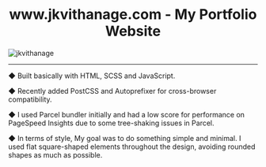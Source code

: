 <h1 align="center">www.jkvithanage.com - My Portfolio Website</h1>

![jkvithanage](https://github.com/jkvithanage/jkvithanage-portfolio/assets/6828858/8c29d85b-54f2-468a-8209-c9064adc80da)

---

◆ Built basically with HTML, SCSS and JavaScript.

◆ Recently added PostCSS and Autoprefixer for cross-browser compatibility.

◆ I used Parcel bundler initially and had a low score for performance on PageSpeed Insights due to some tree-shaking issues in Parcel.

◆ In terms of style, My goal was to do something simple and minimal. I used flat square-shaped elements throughout the design, avoiding rounded shapes as much as possible.
